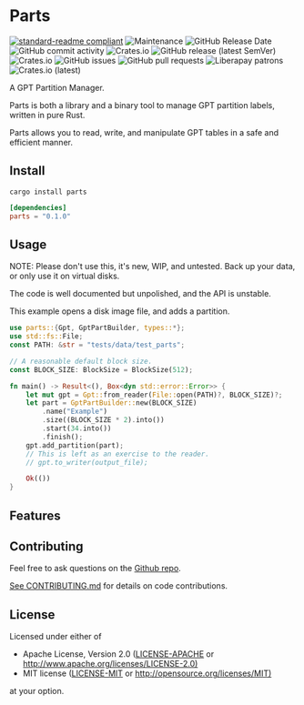 # Parts

[![standard-readme compliant](https://img.shields.io/badge/readme%20style-standard-brightgreen.svg?style=flat-square)](https://github.com/RichardLitt/standard-readme)
![Maintenance](https://img.shields.io/maintenance/yes/2019?style=flat-square)
![GitHub Release Date](https://img.shields.io/github/release-date/DianaNites/parts?style=flat-square)
![GitHub commit activity](https://img.shields.io/github/commit-activity/w/DianaNites/parts?style=flat-square)
![Crates.io](https://img.shields.io/crates/v/parts?style=flat-square)
![GitHub release (latest SemVer)](https://img.shields.io/github/v/release/DianaNites/parts?sort=semver&style=flat-square)
![Crates.io](https://img.shields.io/crates/l/parts?style=flat-square)
![GitHub issues](https://img.shields.io/github/issues/DianaNites/parts?style=flat-square)
![GitHub pull requests](https://img.shields.io/github/issues-pr/DianaNites/parts?style=flat-square)
![Liberapay patrons](https://img.shields.io/liberapay/patrons/DianaNites?style=flat-square)
![Crates.io (latest)](https://img.shields.io/crates/dv/parts?style=flat-square)

A GPT Partition Manager.

Parts is both a library and a binary tool to manage GPT partition labels,
written in pure Rust.

Parts allows you to read, write, and manipulate GPT tables in a safe and
efficient manner.

## Install

```shell
cargo install parts
```

```toml
[dependencies]
parts = "0.1.0"
```

## Usage

NOTE: Please don't use this, it's new, WIP, and untested.
Back up your data, or only use it on virtual disks.

The code is well documented but unpolished, and the API is unstable.

This example opens a disk image file, and adds a partition.

```rust
use parts::{Gpt, GptPartBuilder, types::*};
use std::fs::File;
const PATH: &str = "tests/data/test_parts";

// A reasonable default block size.
const BLOCK_SIZE: BlockSize = BlockSize(512);

fn main() -> Result<(), Box<dyn std::error::Error>> {
    let mut gpt = Gpt::from_reader(File::open(PATH)?, BLOCK_SIZE)?;
    let part = GptPartBuilder::new(BLOCK_SIZE)
        .name("Example")
        .size((BLOCK_SIZE * 2).into())
        .start(34.into())
        .finish();
    gpt.add_partition(part);
    // This is left as an exercise to the reader.
    // gpt.to_writer(output_file);

    Ok(())
}
```

<!-- TODO: CLI Example here -->

## Features

<!-- TODO: Optional crate features -->

## Contributing

Feel free to ask questions on the [Github repo](https://github.com/DianaNites/parts).

[See CONTRIBUTING.md](CONTRIBUTING.md) for details on code contributions.

## License

Licensed under either of

* Apache License, Version 2.0
   ([LICENSE-APACHE](LICENSE-APACHE) or <http://www.apache.org/licenses/LICENSE-2.0)>
* MIT license
   ([LICENSE-MIT](LICENSE-MIT) or <http://opensource.org/licenses/MIT)>

at your option.
